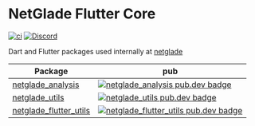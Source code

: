 # NetGlade Flutter Core

[![ci][ci_badge]][ci_badge_link]
[![Discord][discord_badge]][discord_badge_link]

Dart and Flutter packages used internally at [netglade][netglade_link]

| Package                                               | pub                                                                                                                |
| ----------------------------------------------------- | ------------------------------------------------------------------------------------------------------------------ |
| [netglade_analysis][netglade_analysis-link]           | [![netglade_analysis pub.dev badge][netglade_analysis-pub-badge]][netglade_analysis-pub-badge-link]                |
| [netglade_utils][netglade_utils-link]                 | [![netglade_utils pub.dev badge][netglade_utils-pub-badge]][netglade_utils-pub-badge-link]                         |
| [netglade_flutter_utils][netglade_flutter_utils-link] | [![netglade_flutter_utils pub.dev badge][netglade_flutter_utils-pub-badge]][netglade_flutter_utils-pub-badge-link] |



[netglade_link]: https://netglade.com/en
[discord_badge]: https://img.shields.io/discord/1091460081054400532.svg?logo=discord&color=blue
[discord_badge_link]: https://discord.gg/sJfBBuDZy4
[ci_badge]: https://img.shields.io/github/actions/workflow/status/netglade/flutter_core/ci.yaml?branch=main
[ci_badge_link]: https://github.com/netglade/flutter_core/actions/workflows/ci.yaml

[netglade_analysis-link]: packages/netglade_analysis
[netglade_analysis-pub-badge]: https://img.shields.io/pub/v/netglade_analysis.svg
[netglade_analysis-pub-badge-link]: https://pub.dartlang.org/packages/netglade_analysis

[netglade_utils-link]: packages/netglade_utils
[netglade_utils-pub-badge]: https://img.shields.io/pub/v/netglade_utils.svg
[netglade_utils-pub-badge-link]: https://pub.dartlang.org/packages/netglade_utils

[netglade_flutter_utils-link]: packages/netglade_flutter_utils
[netglade_flutter_utils-pub-badge]: https://img.shields.io/pub/v/netglade_flutter_utils.svg
[netglade_flutter_utils-pub-badge-link]: https://pub.dartlang.org/packages/netglade_flutter_utils
